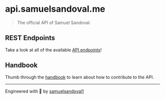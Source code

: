 # api.samuelsandoval.me

> The official API of Samuel Sandoval.
> 
## REST Endpoints

Take a look at all of the available [API endpoints](docs/ENDPOINTS.md)!

## Handbook

Thumb through the [handbook](docs/HANDBOOK.md) to learn about how to contribute to the API.

---

Engineered with  🦖 by [samuelsandoval1][creator_site]

[creator_site]: http://samuelsandoval.me
<!-- [demo_url]: https://api-ethandavidson-com.herokuapp.com -->
